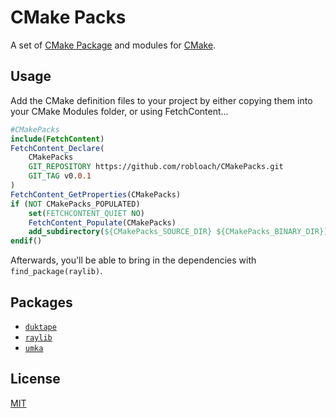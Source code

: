 # CMake Packs

A set of [CMake Package](https://cmake.org/cmake/help/latest/manual/cmake-packages.7.html) and modules for [CMake](https://cmake.org/).

## Usage

Add the CMake definition files to your project by either copying them into your CMake Modules folder, or using FetchContent...

``` cmake
#CMakePacks
include(FetchContent)
FetchContent_Declare(
    CMakePacks
    GIT_REPOSITORY https://github.com/robloach/CMakePacks.git
    GIT_TAG v0.0.1
)
FetchContent_GetProperties(CMakePacks)
if (NOT CMakePacks_POPULATED)
    set(FETCHCONTENT_QUIET NO)
    FetchContent_Populate(CMakePacks)
    add_subdirectory(${CMakePacks_SOURCE_DIR} ${CMakePacks_BINARY_DIR})
endif()
```

Afterwards, you'll be able to bring in the dependencies with `find_package(raylib)`.


## Packages

- [`duktape`](https://github.com/svaarala/duktape)
- [`raylib`](https://raylib.com)
- [`umka`](https://github.com/vtereshkov/umka-lang)

## License

[MIT](LICENSE)
